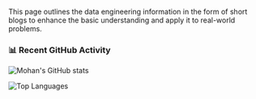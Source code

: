 This page outlines the data engineering information in the form of short blogs to enhance the basic understanding and apply it to real-world problems.

### 📊 Recent GitHub Activity
![Mohan's GitHub stats](https://github-readme-stats.vercel.app/api?username=MohanKancherla&show_icons=true&theme=default)

![Top Languages](https://github-readme-stats.vercel.app/api/top-langs/?username=MohanKancherla&layout=compact)


